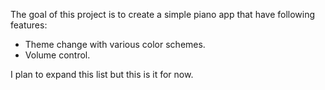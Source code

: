 The goal of this project is to create a simple piano app that have following features:

- Theme change with various color schemes.
- Volume control.

I plan to expand this list but this is it for now.
